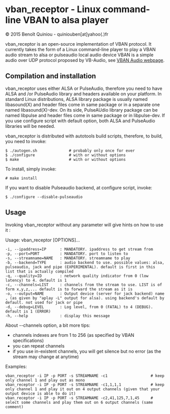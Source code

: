 vban_receptor - Linux command-line VBAN to alsa player
======================================================

&copy; 2015 Benoît Quiniou - quiniouben[at]yahoo(.)fr

vban_receptor is an open-source implementation of VBAN protocol.
It currently takes the form of a Linux command-line player to play a VBAN audio stream to alsa or pulseaudio local audio device
VBAN is a simple audio over UDP protocol proposed by VB-Audio, see [VBAN Audio webpage](http://vb-audio.pagesperso-orange.fr/Voicemeeter/vban.htm).

Compilation and installation
----------------------------

vban_receptor uses either ALSA or PulseAudio, therefore you need to have ALSA  and /or PulseAudio library and headers available on your platform.
In standard Linux distributions, ALSA library package is usually named libasound(X) and header files come in same package or in a separate one named libasound(X)-dev.
On its side, PulseAUdio library package can be named libpulse and header files come in same package or in libpulse-dev.
If you use configure script with default option, both ALSA and PulseAudio libraries will be needed.

vban_receptor is distributed with autotools build scripts, therefore, to build, you need to invoke:

    $ ./autogen.sh              # probably only once for ever
    $ ./configure               # with or without options
    $ make                      # with or without options

To install, simply invoke:

    # make install

If you want to disable Pulseaudio backend, at configure script, invoke:

	$ ./configure --disable-pulseaudio


Usage
-----

Invoking vban_receptor without any parameter will give hints on how to use it :

Usage: vban_receptor [OPTIONS]...

	-i, --ipaddress=IP      : MANDATORY. ipaddress to get stream from
	-p, --port=PORT         : MANDATORY. port to listen to
	-s, --streamname=NAME   : MANDATORY. streamname to play
	-b, --backend=TYPE      : audio backend to use. possible values: alsa, pulseaudio, jack and pipe (EXPERIMENTAL). default is first in this list that is actually compiled
	-q, --quality=ID        : network quality indicator from 0 (low latency) to 4. default is 1
	-c, --channels=LIST     : channels from the stream to use. LIST is of form x,y,z,... default is to forward the stream as it is
	-o, --output=NAME       : Output device (server for jack backend) name , (as given by "aplay -L" output for alsa). using backend's default by default. not used for jack or pipe
	-d, --debug=LEVEL       : Log level, from 0 (FATAL) to 4 (DEBUG). default is 1 (ERROR)
	-h, --help              : display this message

About --channels option, a bit more tips:
* channels indexes are from 1 to 256 (as specified by VBAN specifications)
* you can repeat channels
* if you use in-existent channels, you will get silence but no error (as the stream may change at anytime)

Examples:

	vban_receptor -i IP -p PORT -s STREAMNAME -c1                   # keep only channel 1 and play out as mono
	vban_receptor -i IP -p PORT -s STREAMNAME -c1,1,1,1             # keep only channel 1 and play it out on 4 output channels (given that your output device is able to do it)
	vban_receptor -i IP -p PORT -s STREAMNAME -c2,41,125,7,1,45     # select some channels and play them out on 6 output channels (same comment)
